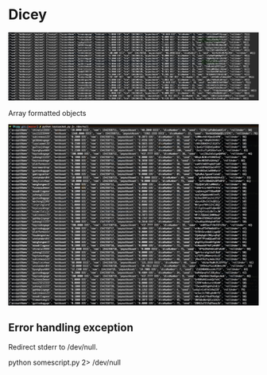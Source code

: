 # Dicey

![](Screenshot.png)

Array formatted objects

![](Screenshot_2018-11-16_16.59.33.png)

## Error handling exception

Redirect stderr to /dev/null.

python somescript.py 2> /dev/null
